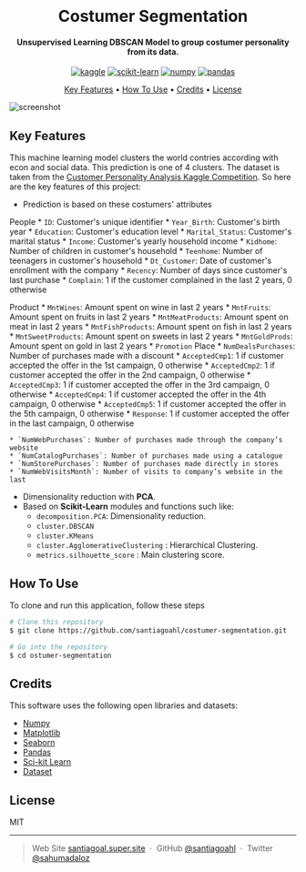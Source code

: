 <h1 align="center">
  <br>

  <br>
  Costumer Segmentation
  <br>
</h1>

<h4 align="center">Unsupervised Learning DBSCAN Model to group costumer personality from its data. 
</h4>

<p align="center">
  <a href='https://www.kaggle.com/' target="_blank"><img alt='kaggle' src='https://img.shields.io/badge/Kaggle-100000?style=for-the-badge&logo=kaggle&logoColor=37BAE8&labelColor=BEFDFF&color=37BAE8'/></a> <a href='https://github.com/shivamkapasia0' target="_blank"><img alt='scikit-learn' src='https://img.shields.io/badge/scikit-learn-100000?style=for-the-badge&logo=scikit-learn&logoColor=FFFFFF&labelColor=FF6A00&color=1882EA'/></a> <a href='https://numpy.org/' target="_blank"><img alt='numpy' src='https://img.shields.io/badge/Numpy-100000?style=for-the-badge&logo=numpy&logoColor=0250BD&labelColor=8BBFEA&color=B1DCFF'/></a>  <a href='https://pandas.pydata.org/' target="_blank"><img alt='pandas' src='https://img.shields.io/badge/pandas-100000?style=for-the-badge&logo=pandas&logoColor=2D0090&labelColor=9D7BEA&color=D2C0FA'/></a>
</p>

<p align="center">
  <a href="#key-features">Key Features</a> •
  <a href="#how-to-use">How To Use</a> •
  <a href="#credits">Credits</a> •
  <a href="#license">License</a> 
</p>

![screenshot](https://img.freepik.com/premium-vector/customer-segmentation-target-audience-analysis-vector-isometric-illustration-audience-segmentation-i_103044-1952.jpg?w=2000)

## Key Features

This machine learning model clusters the world contries according with econ and social data. This prediction is one of 4 clusters. The dataset is taken from the [Customer Personality Analysis Kaggle Competition](https://www.kaggle.com/datasets/imakash3011/customer-personality-analysis). So here are the key features of this project:

* Prediction is based on these costumers' attributes

People
	* `ID`: Customer's unique identifier
	* `Year_Birth`: Customer's birth year
	* `Education`: Customer's education level
	* `Marital_Status`: Customer's marital status
	* `Income`: Customer's yearly household income
	* `Kidhome`: Number of children in customer's household
	* `Teenhome`: Number of teenagers in customer's household
	* `Dt_Customer`: Date of customer's enrollment with the company
	* `Recency`: Number of days since customer's last purchase
	* `Complain`: 1 if the customer complained in the last 2 years, 0 otherwise

Product
	* `MntWines`: Amount spent on wine in last 2 years
	* `MntFruits`: Amount spent on fruits in last 2 years
	* `MntMeatProducts`: Amount spent on meat in last 2 years
	* `MntFishProducts`: Amount spent on fish in last 2 years
	* `MntSweetProducts`: Amount spent on sweets in last 2 years
	* `MntGoldProds`: Amount spent on gold in last 2 years
	* `Promotion`
Place
	* `NumDealsPurchases`: Number of purchases made with a discount
	* `AcceptedCmp1`: 1 if customer accepted the offer in the 1st campaign, 0 otherwise
	* `AcceptedCmp2`: 1 if customer accepted the offer in the 2nd campaign, 0 otherwise
	* `AcceptedCmp3`: 1 if customer accepted the offer in the 3rd campaign, 0 otherwise
	* `AcceptedCmp4`: 1 if customer accepted the offer in the 4th campaign, 0 otherwise
	* `AcceptedCmp5`: 1 if customer accepted the offer in the 5th campaign, 0 otherwise
	* `Response`: 1 if customer accepted the offer in the last campaign, 0 otherwise

	* `NumWebPurchases`: Number of purchases made through the company’s website
	* `NumCatalogPurchases`: Number of purchases made using a catalogue
	* `NumStorePurchases`: Number of purchases made directly in stores
	* `NumWebVisitsMonth`: Number of visits to company’s website in the last 

* Dimensionality reduction with **PCA**.
* Based on **Scikit-Learn** modules and functions such like:
  - `decomposition.PCA`: Dimensionality reduction.
  -  `cluster.DBSCAN` 
  -  `cluster.KMeans` 
  -  `cluster.AgglomerativeClustering` :   Hierarchical Clustering.
  - `metrics.silhouette_score` :   Main clustering score.

## How To Use

To clone and run this application, follow these steps

```bash
# Clone this repository
$ git clone https://github.com/santiagoahl/costumer-segmentation.git

# Go into the repository
$ cd ostumer-segmentation

```

## Credits
This software uses the following open libraries and datasets:


- [Numpy](http://electron.atom.io/)
- [Matplotlib](https://nodejs.org/)
- [Seaborn](https://github.com/chjj/marked)
- [Pandas](http://showdownjs.github.io/showdown/)
- [Sci-kit Learn](http://codemirror.net/)
- [Dataset](https://www.kaggle.com/datasets/rohan0301/unsupervised-learning-on-country-data?resource=download)


## License

MIT

---

> Web Site [santiagoal.super.site](https://santiagoal.super.site/) &nbsp;&middot;&nbsp;
> GitHub [@santiagoahl](https://github.com/santiagoahl) &nbsp;&middot;&nbsp;
> Twitter [@sahumadaloz](https://twitter.com/sahumadaloz)
